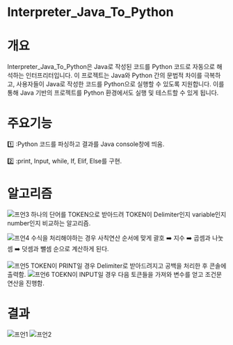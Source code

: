 # Interpreter_Java_To_Python



# 개요
Interpreter_Java_To_Python은 Java로 작성된 코드를 Python 코드로 자동으로 해석하는 인터프리터입니다. 이 프로젝트는 Java와 Python 간의 문법적 차이를 극복하고, 사용자들이 Java로 작성한 코드를 Python으로 실행할 수 있도록 지원합니다. 이를 통해 Java 기반의 프로젝트를 Python 환경에서도 실행 및 테스트할 수 있게 됩니다.

# 주요기능
:one: :Python 코드를 파싱하고 결과를 Java console창에 띄움.

:two: :print, Input, while, If, Elif, Else를 구현.

# 알고리즘
![프언3](https://github.com/ilovegalio/Interpreter_Java_To_Python/assets/77008882/786c01a3-9c04-4cd8-80b8-e0cf2add03a6)
하나의 단어를 TOKEN으로 받아드려 TOKEN이 Delimiter인지 variable인지 number인지 비교하는 알고리즘.

![프언4](https://github.com/ilovegalio/Interpreter_Java_To_Python/assets/77008882/78a677f5-e8cd-4fea-9dc1-bb39d600b417)
수식을 처리해야하는 경우 사칙연산 순서에 맞게 괄호 ➡️ 지수 ➡️ 곱셈과 나눗셈 ➡️ 덧셈과 뺄셈 순으로 계산하게 된다.

![프언5](https://github.com/ilovegalio/Interpreter_Java_To_Python/assets/77008882/7d792201-4cb8-43af-98f7-4bd74a596591)
TOKEN이 PRINT일 경우 Delimiter로 받아드려지고 공백을 처리한 후 콘솔에 출력함.
![프언6](https://github.com/ilovegalio/Interpreter_Java_To_Python/assets/77008882/6d2e4b7e-67f7-4c91-9bf7-60cc42349713)
TOEKN이 INPUT일 경우 다음 토큰들을 가져와 변수를 얻고 조건문 연산을 진행함.

# 결과
![프언1](https://github.com/ilovegalio/Interpreter_Java_To_Python/assets/77008882/00be0759-0fc5-4891-ad15-f15d7e669abc) ![프언2](https://github.com/ilovegalio/Interpreter_Java_To_Python/assets/77008882/ccafdbed-9633-4cfb-a289-2ee464b4dfe8)

